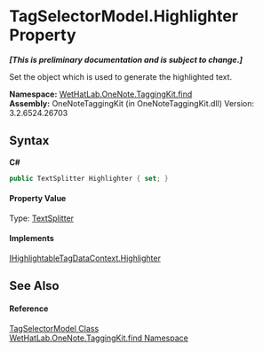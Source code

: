 # TagSelectorModel.Highlighter Property 
 _**\[This is preliminary documentation and is subject to change.\]**_

Set the object which is used to generate the highlighted text.

**Namespace:**&nbsp;<a href="0e3a8efd-07d2-1709-b1cd-709153222081">WetHatLab.OneNote.TaggingKit.find</a><br />**Assembly:**&nbsp;OneNoteTaggingKit (in OneNoteTaggingKit.dll) Version: 3.2.6524.26703

## Syntax

**C#**<br />
``` C#
public TextSplitter Highlighter { set; }
```


#### Property Value
Type: <a href="5c86e52d-3022-b69b-22dd-5f5b010b0710">TextSplitter</a>

#### Implements
<a href="76e98002-0dec-6dfd-35db-8a946be252d1">IHighlightableTagDataContext.Highlighter</a><br />

## See Also


#### Reference
<a href="093ecf68-9afb-f529-98a7-c27089162014">TagSelectorModel Class</a><br /><a href="0e3a8efd-07d2-1709-b1cd-709153222081">WetHatLab.OneNote.TaggingKit.find Namespace</a><br />